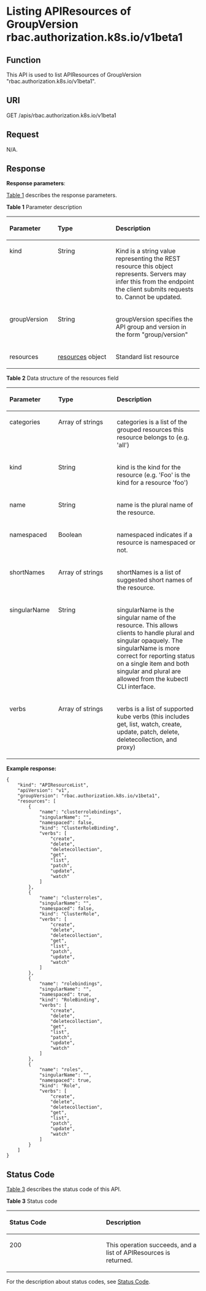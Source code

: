 # Listing APIResources of GroupVersion rbac.authorization.k8s.io/v1beta1<a name="cce_02_0200"></a>

## Function<a name="section39062201"></a>

This API is used to list APIResources of GroupVersion "rbac.authorization.k8s.io/v1beta1".

## URI<a name="section16015489"></a>

GET /apis/rbac.authorization.k8s.io/v1beta1

## Request<a name="section9921673"></a>

N/A.

## Response<a name="section22186194"></a>

**Response parameters**:

[Table 1](#d0e48959)  describes the response parameters.

**Table  1**  Parameter description

<a name="d0e48959"></a>
<table><thead align="left"><tr id="row62516938"><th class="cellrowborder" valign="top" width="25%" id="mcps1.2.4.1.1"><p id="p30707180"><a name="p30707180"></a><a name="p30707180"></a>Parameter</p>
</th>
<th class="cellrowborder" valign="top" width="30%" id="mcps1.2.4.1.2"><p id="p4253667"><a name="p4253667"></a><a name="p4253667"></a>Type</p>
</th>
<th class="cellrowborder" valign="top" width="45%" id="mcps1.2.4.1.3"><p id="p9002775"><a name="p9002775"></a><a name="p9002775"></a>Description</p>
</th>
</tr>
</thead>
<tbody><tr id="row58136175"><td class="cellrowborder" valign="top" width="25%" headers="mcps1.2.4.1.1 "><p id="p11409748"><a name="p11409748"></a><a name="p11409748"></a>kind</p>
</td>
<td class="cellrowborder" valign="top" width="30%" headers="mcps1.2.4.1.2 "><p id="p51774381"><a name="p51774381"></a><a name="p51774381"></a>String</p>
</td>
<td class="cellrowborder" valign="top" width="45%" headers="mcps1.2.4.1.3 "><p id="p32975331"><a name="p32975331"></a><a name="p32975331"></a>Kind is a string value representing the REST resource this object represents. Servers may infer this from the endpoint the client submits requests to. Cannot be updated.</p>
</td>
</tr>
<tr id="row28342524"><td class="cellrowborder" valign="top" width="25%" headers="mcps1.2.4.1.1 "><p id="p14043079"><a name="p14043079"></a><a name="p14043079"></a>groupVersion</p>
</td>
<td class="cellrowborder" valign="top" width="30%" headers="mcps1.2.4.1.2 "><p id="p63747619"><a name="p63747619"></a><a name="p63747619"></a>String</p>
</td>
<td class="cellrowborder" valign="top" width="45%" headers="mcps1.2.4.1.3 "><p id="p63283511"><a name="p63283511"></a><a name="p63283511"></a>groupVersion specifies the API group and version in the form "group/version"</p>
</td>
</tr>
<tr id="row32680694"><td class="cellrowborder" valign="top" width="25%" headers="mcps1.2.4.1.1 "><p id="p29890578"><a name="p29890578"></a><a name="p29890578"></a>resources</p>
</td>
<td class="cellrowborder" valign="top" width="30%" headers="mcps1.2.4.1.2 "><p id="p5217787"><a name="p5217787"></a><a name="p5217787"></a><a href="#d0e49009">resources</a> object</p>
</td>
<td class="cellrowborder" valign="top" width="45%" headers="mcps1.2.4.1.3 "><p id="p45670750"><a name="p45670750"></a><a name="p45670750"></a>Standard list resource</p>
</td>
</tr>
</tbody>
</table>

**Table  2**  Data structure of the resources field

<a name="d0e49009"></a>
<table><thead align="left"><tr id="row5675917"><th class="cellrowborder" valign="top" width="25.252525252525253%" id="mcps1.2.4.1.1"><p id="p57096102"><a name="p57096102"></a><a name="p57096102"></a>Parameter</p>
</th>
<th class="cellrowborder" valign="top" width="30.303030303030305%" id="mcps1.2.4.1.2"><p id="p61381511"><a name="p61381511"></a><a name="p61381511"></a>Type</p>
</th>
<th class="cellrowborder" valign="top" width="44.44444444444445%" id="mcps1.2.4.1.3"><p id="p5846489"><a name="p5846489"></a><a name="p5846489"></a>Description</p>
</th>
</tr>
</thead>
<tbody><tr id="row3803587"><td class="cellrowborder" valign="top" width="25.252525252525253%" headers="mcps1.2.4.1.1 "><p id="p39655150"><a name="p39655150"></a><a name="p39655150"></a>categories</p>
</td>
<td class="cellrowborder" valign="top" width="30.303030303030305%" headers="mcps1.2.4.1.2 "><p id="p57950594"><a name="p57950594"></a><a name="p57950594"></a>Array of strings</p>
</td>
<td class="cellrowborder" valign="top" width="44.44444444444445%" headers="mcps1.2.4.1.3 "><p id="p63486501"><a name="p63486501"></a><a name="p63486501"></a>categories is a list of the grouped resources this resource belongs to (e.g. 'all')</p>
</td>
</tr>
<tr id="row34507605"><td class="cellrowborder" valign="top" width="25.252525252525253%" headers="mcps1.2.4.1.1 "><p id="p43652629"><a name="p43652629"></a><a name="p43652629"></a>kind</p>
</td>
<td class="cellrowborder" valign="top" width="30.303030303030305%" headers="mcps1.2.4.1.2 "><p id="p46202041"><a name="p46202041"></a><a name="p46202041"></a>String</p>
</td>
<td class="cellrowborder" valign="top" width="44.44444444444445%" headers="mcps1.2.4.1.3 "><p id="p51377834"><a name="p51377834"></a><a name="p51377834"></a>kind is the kind for the resource (e.g. 'Foo' is the kind for a resource 'foo')</p>
</td>
</tr>
<tr id="row59747322"><td class="cellrowborder" valign="top" width="25.252525252525253%" headers="mcps1.2.4.1.1 "><p id="p7694920"><a name="p7694920"></a><a name="p7694920"></a>name</p>
</td>
<td class="cellrowborder" valign="top" width="30.303030303030305%" headers="mcps1.2.4.1.2 "><p id="p19308823"><a name="p19308823"></a><a name="p19308823"></a>String</p>
</td>
<td class="cellrowborder" valign="top" width="44.44444444444445%" headers="mcps1.2.4.1.3 "><p id="p20510863"><a name="p20510863"></a><a name="p20510863"></a>name is the plural name of the resource.</p>
</td>
</tr>
<tr id="row50380041"><td class="cellrowborder" valign="top" width="25.252525252525253%" headers="mcps1.2.4.1.1 "><p id="p54251536"><a name="p54251536"></a><a name="p54251536"></a>namespaced</p>
</td>
<td class="cellrowborder" valign="top" width="30.303030303030305%" headers="mcps1.2.4.1.2 "><p id="p32298324"><a name="p32298324"></a><a name="p32298324"></a>Boolean</p>
</td>
<td class="cellrowborder" valign="top" width="44.44444444444445%" headers="mcps1.2.4.1.3 "><p id="p66027452"><a name="p66027452"></a><a name="p66027452"></a>namespaced indicates if a resource is namespaced or not.</p>
</td>
</tr>
<tr id="row57376161"><td class="cellrowborder" valign="top" width="25.252525252525253%" headers="mcps1.2.4.1.1 "><p id="p16957499"><a name="p16957499"></a><a name="p16957499"></a>shortNames</p>
</td>
<td class="cellrowborder" valign="top" width="30.303030303030305%" headers="mcps1.2.4.1.2 "><p id="p31380206"><a name="p31380206"></a><a name="p31380206"></a>Array of strings</p>
</td>
<td class="cellrowborder" valign="top" width="44.44444444444445%" headers="mcps1.2.4.1.3 "><p id="p58768737"><a name="p58768737"></a><a name="p58768737"></a>shortNames is a list of suggested short names of the resource.</p>
</td>
</tr>
<tr id="row59156586"><td class="cellrowborder" valign="top" width="25.252525252525253%" headers="mcps1.2.4.1.1 "><p id="p26954144"><a name="p26954144"></a><a name="p26954144"></a>singularName</p>
</td>
<td class="cellrowborder" valign="top" width="30.303030303030305%" headers="mcps1.2.4.1.2 "><p id="p35802092"><a name="p35802092"></a><a name="p35802092"></a>String</p>
</td>
<td class="cellrowborder" valign="top" width="44.44444444444445%" headers="mcps1.2.4.1.3 "><p id="p14288307"><a name="p14288307"></a><a name="p14288307"></a>singularName is the singular name of the resource. This allows clients to handle plural and singular opaquely. The singularName is more correct for reporting status on a single item and both singular and plural are allowed from the kubectl CLI interface.</p>
</td>
</tr>
<tr id="row61485905"><td class="cellrowborder" valign="top" width="25.252525252525253%" headers="mcps1.2.4.1.1 "><p id="p14302431"><a name="p14302431"></a><a name="p14302431"></a>verbs</p>
</td>
<td class="cellrowborder" valign="top" width="30.303030303030305%" headers="mcps1.2.4.1.2 "><p id="p17646237"><a name="p17646237"></a><a name="p17646237"></a>Array of strings</p>
</td>
<td class="cellrowborder" valign="top" width="44.44444444444445%" headers="mcps1.2.4.1.3 "><p id="p20059059"><a name="p20059059"></a><a name="p20059059"></a>verbs is a list of supported kube verbs (this includes get, list, watch, create, update, patch, delete, deletecollection, and proxy)</p>
</td>
</tr>
</tbody>
</table>

**Example response:**

```
{
    "kind": "APIResourceList",
    "apiVersion": "v1",
    "groupVersion": "rbac.authorization.k8s.io/v1beta1",
    "resources": [
        {
            "name": "clusterrolebindings",
            "singularName": "",
            "namespaced": false,
            "kind": "ClusterRoleBinding",
            "verbs": [
                "create",
                "delete",
                "deletecollection",
                "get",
                "list",
                "patch",
                "update",
                "watch"
            ]
        },
        {
            "name": "clusterroles",
            "singularName": "",
            "namespaced": false,
            "kind": "ClusterRole",
            "verbs": [
                "create",
                "delete",
                "deletecollection",
                "get",
                "list",
                "patch",
                "update",
                "watch"
            ]
        },
        {
            "name": "rolebindings",
            "singularName": "",
            "namespaced": true,
            "kind": "RoleBinding",
            "verbs": [
                "create",
                "delete",
                "deletecollection",
                "get",
                "list",
                "patch",
                "update",
                "watch"
            ]
        },
        {
            "name": "roles",
            "singularName": "",
            "namespaced": true,
            "kind": "Role",
            "verbs": [
                "create",
                "delete",
                "deletecollection",
                "get",
                "list",
                "patch",
                "update",
                "watch"
            ]
        }
    ]
}
```

## Status Code<a name="section65458021"></a>

[Table 3](#d0e49110)  describes the status code of this API.

**Table  3**  Status code

<a name="d0e49110"></a>
<table><thead align="left"><tr id="row44958077"><th class="cellrowborder" valign="top" width="50%" id="mcps1.2.3.1.1"><p id="p17725644"><a name="p17725644"></a><a name="p17725644"></a>Status Code</p>
</th>
<th class="cellrowborder" valign="top" width="50%" id="mcps1.2.3.1.2"><p id="p26491055"><a name="p26491055"></a><a name="p26491055"></a>Description</p>
</th>
</tr>
</thead>
<tbody><tr id="row65400719"><td class="cellrowborder" valign="top" width="50%" headers="mcps1.2.3.1.1 "><p id="p62966867"><a name="p62966867"></a><a name="p62966867"></a>200</p>
</td>
<td class="cellrowborder" valign="top" width="50%" headers="mcps1.2.3.1.2 "><p id="p42596"><a name="p42596"></a><a name="p42596"></a>This operation succeeds, and a list of APIResources is returned.</p>
</td>
</tr>
</tbody>
</table>

For the description about status codes, see  [Status Code](status-code.md).

